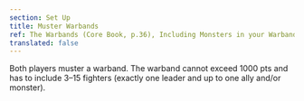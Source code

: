 ```yaml
---
section: Set Up
title: Muster Warbands
ref: The Warbands (Core Book, p.36), Including Monsters in your Warband (Monsters & Mercenaries, p.46), Including Allies in your Warband (Monsters & Mercenaries, p.52), and Warcry Errata 9/2019.
translated: false
---
```


Both players muster a warband. The warband cannot exceed 1000 pts and has to include 3–15 fighters (exactly one leader and up to one ally and/or monster).

